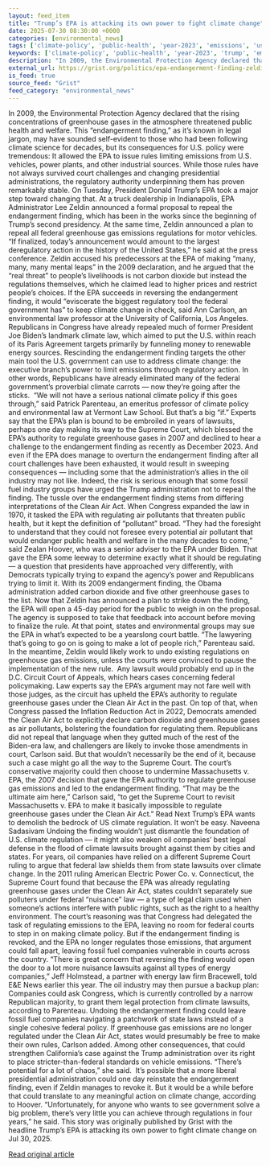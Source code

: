 ```yaml
---
layout: feed_item
title: "Trump’s EPA is attacking its own power to fight climate change"
date: 2025-07-30 08:30:00 +0000
categories: [environmental_news]
tags: ['climate-policy', 'public-health', 'year-2023', 'emissions', 'usa', 'paris-agreement', 'california', 'climate-health', 'flooding', 'clean-energy']
keywords: ['climate-policy', 'public-health', 'year-2023', 'trump', 'emissions', 'usa', 'power', 'attacking']
description: "In 2009, the Environmental Protection Agency declared that the rising concentrations of greenhouse gases in the atmosphere threatened public health and welfare"
external_url: https://grist.org/politics/epa-endangerment-finding-zeldin-announcement/
is_feed: true
source_feed: "Grist"
feed_category: "environmental_news"
---
```


In 2009, the Environmental Protection Agency declared that the rising concentrations of greenhouse gases in the atmosphere threatened public health and welfare. This “endangerment finding,” as it’s known in legal jargon, may have sounded self-evident to those who had been following climate science for decades, but its consequences for U.S. policy were tremendous: It allowed the EPA to issue rules limiting emissions from U.S. vehicles, power plants, and other industrial sources. While those rules have not always survived court challenges and changing presidential administrations, the regulatory authority underpinning them has proven remarkably stable. On Tuesday, President Donald Trump’s EPA took a major step toward changing that. At a truck dealership in Indianapolis, EPA Administrator Lee Zeldin announced a formal proposal to repeal the endangerment finding, which has been in the works since the beginning of Trump’s second presidency. At the same time, Zeldin announced a plan to repeal all federal greenhouse gas emissions regulations for motor vehicles. “If finalized, today’s announcement would amount to the largest deregulatory action in the history of the United States,” he said at the press conference. Zeldin accused his predecessors at the EPA of making “many, many, many mental leaps” in the 2009 declaration, and he argued that the “real threat” to people’s livelihoods is not carbon dioxide but instead the regulations themselves, which he claimed lead to higher prices and restrict people’s choices. If the EPA succeeds in reversing the endangerment finding, it would “eviscerate the biggest regulatory tool the federal government has” to keep climate change in check, said Ann Carlson, an environmental law professor at the University of California, Los Angeles. Republicans in Congress have already repealed much of former President Joe Biden’s landmark climate law, which aimed to put the U.S. within reach of its Paris Agreement targets primarily by funneling money to renewable energy sources. Rescinding the endangerment finding targets the other main tool the U.S. government can use to address climate change: the executive branch’s power to limit emissions through regulatory action. In other words, Republicans have already eliminated many of the federal government’s proverbial climate carrots — now they’re going after the sticks.&nbsp; “We will not have a serious national climate policy if this goes through,” said Patrick Parenteau, an emeritus professor of climate policy and environmental law at Vermont Law School. But that’s a big “if.” Experts say that the EPA’s plan is bound to be embroiled in years of lawsuits, perhaps one day making its way to the Supreme Court, which blessed the EPA’s authority to regulate greenhouse gases in 2007 and declined to hear a challenge to the endangerment finding as recently as December 2023. And even if the EPA does manage to overturn the endangerment finding after all court challenges have been exhausted, it would result in sweeping consequences — including some that the administration’s allies in the oil industry may not like. Indeed, the risk is serious enough that some fossil fuel industry groups have urged the Trump administration not to repeal the finding. The tussle over the endangerment finding stems from differing interpretations of the Clean Air Act. When Congress expanded the law in 1970, it tasked the EPA with regulating air pollutants that threaten public health, but it kept the definition of “pollutant” broad. “They had the foresight to understand that they could not foresee every potential air pollutant that would endanger public health and welfare in the many decades to come,” said Zealan Hoover, who was a senior adviser to the EPA under Biden. That gave the EPA some leeway to determine exactly what it should be regulating — a question that presidents have approached very differently, with Democrats typically trying to expand the agency’s power and Republicans trying to limit it. With its 2009 endangerment finding, the Obama administration added carbon dioxide and five other greenhouse gases to the list. Now that Zeldin has announced a plan to strike down the finding, the EPA will open a 45-day period for the public to weigh in on the proposal. The agency is supposed to take that feedback into account before moving to finalize the rule. At that point, states and environmental groups may sue the EPA in what’s expected to be a yearslong court battle. “The lawyering that&#8217;s going to go on is going to make a lot of people rich,” Parenteau said. In the meantime, Zeldin would likely work to undo existing regulations on greenhouse gas emissions, unless the courts were convinced to pause the implementation of the new rule.&nbsp; Any lawsuit would probably end up in the D.C. Circuit Court of Appeals, which hears cases concerning federal policymaking. Law experts say the EPA’s argument may not fare well with those judges, as the circuit has upheld the EPA’s authority to regulate greenhouse gases under the Clean Air Act in the past. On top of that, when Congress passed the Inflation Reduction Act in 2022, Democrats amended the Clean Air Act to explicitly declare carbon dioxide and greenhouse gases as air pollutants, bolstering the foundation for regulating them. Republicans did not repeal that language when they gutted much of the rest of the Biden-era law, and challengers are likely to invoke those amendments in court, Carlson said. But that wouldn’t necessarily be the end of it, because such a case might go all the way to the Supreme Court. The court’s conservative majority could then choose to undermine Massachusetts v. EPA, the 2007 decision that gave the EPA authority to regulate greenhouse gas emissions and led to the endangerment finding. “That may be the ultimate aim here,” Carlson said, “to get the Supreme Court to revisit Massachusetts v. EPA to make it basically impossible to regulate greenhouse gases under the Clean Air Act.” Read Next Trump’s EPA wants to demolish the bedrock of US climate regulation. It won’t be easy. Naveena Sadasivam Undoing the finding wouldn’t just dismantle the foundation of U.S. climate regulation — it might also weaken oil companies’ best legal defense in the flood of climate lawsuits brought against them by cities and states. For years, oil companies have relied on a different Supreme Court ruling to argue that federal law shields them from state lawsuits over climate change. In the 2011 ruling American Electric Power Co. v. Connecticut, the Supreme Court found that because the EPA was already regulating greenhouse gases under the Clean Air Act, states couldn’t separately sue polluters under federal “nuisance” law — a type of legal claim used when someone’s actions interfere with public rights, such as the right to a healthy environment. The court’s reasoning was that Congress had delegated the task of regulating emissions to the EPA, leaving no room for federal courts to step in on making climate policy. But if the endangerment finding is revoked, and the EPA no longer regulates those emissions, that argument could fall apart, leaving fossil fuel companies vulnerable in courts across the country. “There is great concern that reversing the finding would open the door to a lot more nuisance lawsuits against all types of energy companies,” Jeff Holmstead, a partner with energy law firm Bracewell, told E&amp;E News earlier this year. The oil industry may then pursue a backup plan: Companies could ask Congress, which is currently controlled by a narrow Republican majority, to grant them legal protection from climate lawsuits, according to Parenteau. Undoing the endangerment finding could leave fossil fuel companies navigating a patchwork of state laws instead of a single cohesive federal policy. If greenhouse gas emissions are no longer regulated under the Clean Air Act, states would presumably be free to make their own rules, Carlson added. Among other consequences, that could strengthen California’s case against the Trump administration over its right to place stricter-than-federal standards on vehicle emissions. “There&#8217;s potential for a lot of chaos,” she said.&nbsp; It’s possible that a more liberal presidential administration could one day reinstate the endangerment finding, even if Zeldin manages to revoke it. But it would be a while before that could translate to any meaningful action on climate change, according to Hoover. “Unfortunately, for anyone who wants to see government solve a big problem, there&#8217;s very little you can achieve through regulations in four years,” he said. This story was originally published by Grist with the headline Trump&#8217;s EPA is attacking its own power to fight climate change on Jul 30, 2025.

[Read original article](https://grist.org/politics/epa-endangerment-finding-zeldin-announcement/)

